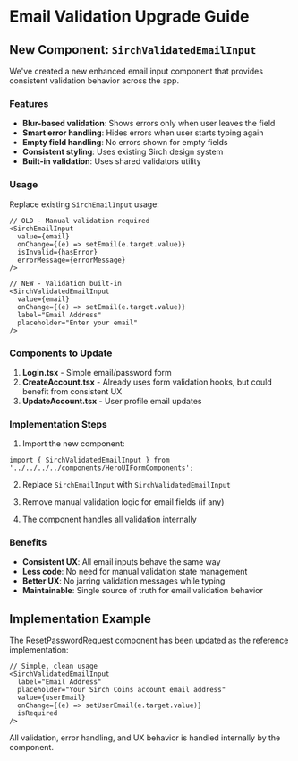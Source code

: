 # Email Validation Upgrade Guide

## New Component: `SirchValidatedEmailInput`

We've created a new enhanced email input component that provides consistent validation behavior across the app.

### Features
- **Blur-based validation**: Shows errors only when user leaves the field
- **Smart error handling**: Hides errors when user starts typing again
- **Empty field handling**: No errors shown for empty fields
- **Consistent styling**: Uses existing Sirch design system
- **Built-in validation**: Uses shared validators utility

### Usage

Replace existing `SirchEmailInput` usage:

```tsx
// OLD - Manual validation required
<SirchEmailInput
  value={email}
  onChange={(e) => setEmail(e.target.value)}
  isInvalid={hasError}
  errorMessage={errorMessage}
/>

// NEW - Validation built-in
<SirchValidatedEmailInput
  value={email}
  onChange={(e) => setEmail(e.target.value)}
  label="Email Address"
  placeholder="Enter your email"
/>
```

### Components to Update

1. **Login.tsx** - Simple email/password form
2. **CreateAccount.tsx** - Already uses form validation hooks, but could benefit from consistent UX
3. **UpdateAccount.tsx** - User profile email updates

### Implementation Steps

1. Import the new component:
```tsx
import { SirchValidatedEmailInput } from '../../../../components/HeroUIFormComponents';
```

2. Replace `SirchEmailInput` with `SirchValidatedEmailInput`

3. Remove manual validation logic for email fields (if any)

4. The component handles all validation internally

### Benefits

- **Consistent UX**: All email inputs behave the same way
- **Less code**: No need for manual validation state management
- **Better UX**: No jarring validation messages while typing
- **Maintainable**: Single source of truth for email validation behavior

## Implementation Example

The ResetPasswordRequest component has been updated as the reference implementation:

```tsx
// Simple, clean usage
<SirchValidatedEmailInput
  label="Email Address"
  placeholder="Your Sirch Coins account email address"
  value={userEmail}
  onChange={(e) => setUserEmail(e.target.value)}
  isRequired
/>
```

All validation, error handling, and UX behavior is handled internally by the component.
